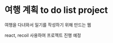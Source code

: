 <h1>여행 계획 to do list project</h1>
<p> 여행을 다녀와서 일기를 작성하기 위해 만드는 웹</p>
<p> react, recoil 사용하여 프로젝트 진행 예정</p>
